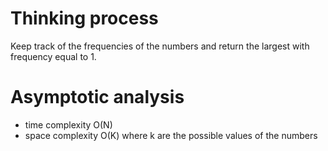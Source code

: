 # Thinking process

Keep track of the frequencies of the numbers and return the largest with frequency equal to 1.

# Asymptotic analysis

* time complexity O(N)
* space complexity O(K) where k are the possible values of the numbers
